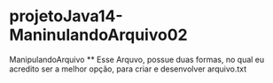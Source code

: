 # projetoJava14-ManinulandoArquivo02
ManipulandoArquivo
** Esse  Arquvo, possue duas formas, no qual eu acredito ser  a melhor opção, para criar e desenvolver arquivo.txt
